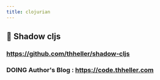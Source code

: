 ```yaml
---
title: clojurian
---
```


## 🐼 Shadow cljs
### https://github.com/thheller/shadow-cljs
### DOING Author's Blog : https://code.thheller.com
